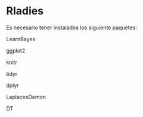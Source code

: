# Rladies

Es necesario tener instalados los siguiente paquetes:

LearnBayes

ggplot2

knitr

tidyr

dplyr

LaplacesDemon

DT
